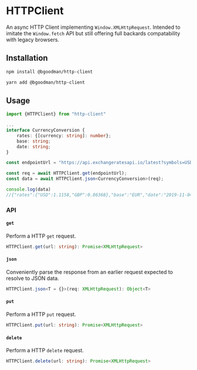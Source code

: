 # HTTPClient

An async HTTP Client implementing `Window.XMLHttpRequest`.
Intended to imitate the `Window.fetch` API but still offering full backards compatability with legacy browsers.

## Installation

```bash
npm install @bgoodman/http-client

yarn add @bgoodman/http-client
```

## Usage

```typescript
import {HTTPClient} from "http-client"

...
interface CurrencyConversion {
    rates: {[currency: string]: number};
    base: string;
    date: string;
}

const endpointUrl = "https://api.exchangeratesapi.io/latest?symbols=USD,GBP";

const req = await HTTPClient.get(endpointUrl);
const data = await HTTPClient.json<CurrencyConversion>(req);

console.log(data)
//{"rates":{"USD":1.1158,"GBP":0.86368},"base":"EUR","date":"2019-11-04"
```

### API

#### `get`

Perform a HTTP `get` request.

```typescript
HTTPClient.get(url: string): Promise<XMLHttpRequest>
```

#### `json`

Conveniently parse the response from an earlier request expected to resolve to JSON data.

```typescript
HTTPClient.json<T = {}>(req: XMLHttpRequest): Object<T>
```

#### `put`

Perform a HTTP `put` request.

```typescript
HTTPClient.put(url: string): Promise<XMLHttpRequest>
```

#### `delete`

Perform a HTTP `delete` request.

```typescript
HTTPClient.delete(url: string): Promise<XMLHttpRequest>
```
